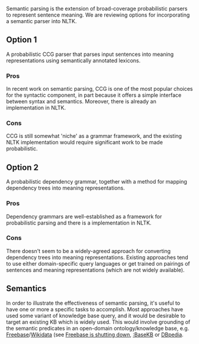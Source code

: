 Semantic parsing is the extension of broad-coverage probabilistic parsers to represent sentence meaning. We are reviewing options for incorporating a semantic parser into NLTK.

## Option 1

A probabilistic CCG parser that parses input sentences into meaning representations using semantically annotated lexicons.

### Pros

In recent work on semantic parsing, CCG is one of the most popular choices for the syntactic component, in part because it offers a simple interface between syntax and semantics. Moreover, there is already an implementation in NLTK.

### Cons

CCG is still somewhat 'niche' as a grammar framework, and the existing NLTK implementation would require significant work to be made probabilistic.


## Option 2

A probabilistic dependency grammar, together with a method for mapping dependency trees into meaning representations.

### Pros

Dependency grammars are well-established as a framework for probabilistic parsing and there is a implementation in NLTK.

### Cons

There doesn't seem to be a widely-agreed approach for converting dependency trees into meaning representations. Existing approaches tend to use either domain-specific query languages or get trained on pairings of sentences and meaning representations (which are not widely available).  


## Semantics

In order to illustrate the effectiveness of semantic parsing, it's useful to have one or more a specific tasks to accomplish. Most approaches have used some variant of knowledge base query, and it would be desirable to target an existing KB which is widely used. This would involve grounding of the semantic predicates in an open-domain ontology/knowledge base, e.g. [Freebase]/[Wikidata] (see [Freebase is shutting down],  [:BaseKB] or [DBpedia].



[Freebase]: http://www.freebase.com
[Freebase is shutting down]: https://plus.google.com/109936836907132434202/posts/3aYFVNf92A1
[:BaseKB]: http://www.basekb.com
[DBpedia]: http://dbpedia.org
[Wikidata]: http://www.wikidata.org/
[ccg package]: https://github.com/nltk/nltk/tree/develop/nltk/ccg
